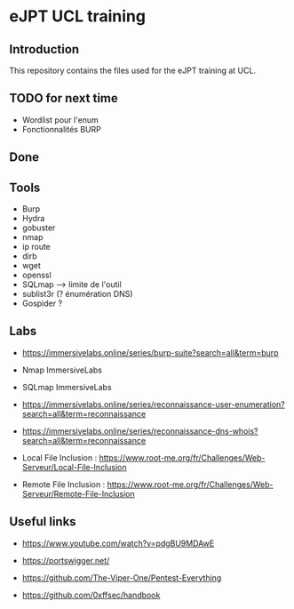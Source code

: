 # eJPT UCL training

## Introduction

This repository contains the files used for the eJPT training at UCL.

## TODO for next time

* Wordlist pour l'enum
* Fonctionnalités BURP

## Done

## Tools

* Burp
* Hydra
* gobuster
* nmap
* ip route
* dirb
* wget
* openssl
* SQLmap --> limite de l'outil
* sublist3r (? énumération DNS)
* Gospider ?

## Labs

* https://immersivelabs.online/series/burp-suite?search=all&term=burp

* Nmap ImmersiveLabs
* SQLmap ImmersiveLabs
* https://immersivelabs.online/series/reconnaissance-user-enumeration?search=all&term=reconnaissance
* https://immersivelabs.online/series/reconnaissance-dns-whois?search=all&term=reconnaissance
* Local File Inclusion : https://www.root-me.org/fr/Challenges/Web-Serveur/Local-File-Inclusion
* Remote File Inclusion : https://www.root-me.org/fr/Challenges/Web-Serveur/Remote-File-Inclusion

## Useful links

* https://www.youtube.com/watch?v=pdgBU9MDAwE

* https://portswigger.net/

* https://github.com/The-Viper-One/Pentest-Everything

* https://github.com/0xffsec/handbook


